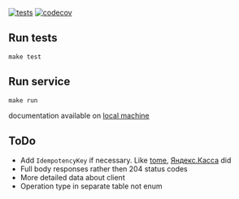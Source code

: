 
[![tests](https://github.com/angru/abilling/workflows/tests/badge.svg)](https://github.com/angru/abilling/actions?query=workflow%3Atests+branch%3Amaster++)
[![codecov](https://codecov.io/gh/angru/abilling/branch/master/graph/badge.svg)](https://codecov.io/gh/angru/abilling)

## Run tests
```shell script
make test
```

## Run service
```shell script
make run
```

documentation available on [local machine](http://localhost:5000/docs)


## ToDo

* Add `IdempotencyKey` if necessary. Like [tome](https://docs.tome.ru/idempotency), [Яндекс.Касса](https://yookassa.ru/developers/using-api/basics#idempotence) did
* Full body responses rather then 204 status codes
* More detailed data about client
* Operation type in separate table not enum
